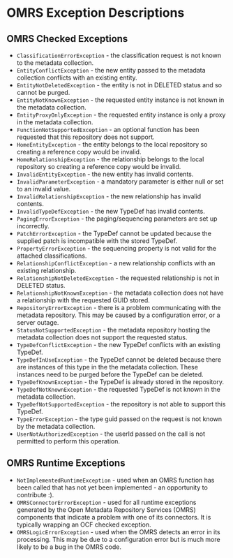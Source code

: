<!-- SPDX-License-Identifier: Apache-2.0 -->

# OMRS Exception Descriptions

## OMRS Checked Exceptions

* `ClassificationErrorException` - the classification request is not known to the metadata collection.
* `EntityConflictException` - the new entity passed to the metadata collection conflicts with an existing entity.
* `EntityNotDeletedException` - the entity is not in DELETED status and so cannot be purged.
* `EntityNotKnownException` - the requested entity instance is not known in the metadata collection.
* `EntityProxyOnlyException` - the requested entity instance is only a proxy in the metadata collection.
* `FunctionNotSupportedException` - an optional function has been requested that this repository does not support.
* `HomeEntityException` - the entity belongs to the local repository so creating a reference copy would be invalid.
* `HomeRelationshipException` - the relationship belongs to the local repository so creating a reference copy would be invalid.
* `InvalidEntityException` - the new entity has invalid contents.
* `InvalidParameterException` - a mandatory parameter is either null or set to an invalid value.
* `InvalidRelationshipException` - the new relationship has invalid contents.
* `InvalidTypeDefException` - the new TypeDef has invalid contents.
* `PagingErrorException` - the paging/sequencing parameters are set up incorrectly.
* `PatchErrorException` - the TypeDef cannot be updated because the supplied patch is incompatible with the stored TypeDef.
* `PropertyErrorException` - the sequencing property is not valid for the attached classifications.
* `RelationshipConflictException` - a new relationship conflicts with an existing relationship.
* `RelationshipNotDeletedException` - the requested relationship is not in DELETED status.
* `RelationshipNotKnownException` - the metadata collection does not have a relationship with the requested GUID stored.
* `RepositoryErrorException` - there is a problem communicating with the metadata repository.
This may be caused by a configuration error, or a server outage.
* `StatusNotSupportedException` - the metadata repository hosting the metadata collection does not support the requested status.
* `TypeDefConflictException` - the new TypeDef conflicts with an existing TypeDef.
* `TypeDefInUseException` - the TypeDef cannot be deleted because there are instances of this type in the
the metadata collection.  These instances need to be purged before the TypeDef can be deleted.
* `TypeDefKnownException` - the TypeDef is already stored in the repository.
* `TypeDefNotKnownException` - the requested TypeDef is not known in the metadata collection.
* `TypeDefNotSupportedException` - the repository is not able to support this TypeDef.
* `TypeErrorException` - the type guid passed on the request is not known by the metadata collection.  
* `UserNotAuthorizedException` - the userId passed on the call is not permitted to perform this operation.

## OMRS Runtime Exceptions

* `NotImplementedRuntimeException` - used when an OMRS function has been called that has not yet
been implemented - an opportunity to contribute :).
* `OMRSConnectorErrorException` - used for all runtime exceptions generated by the
Open Metadata Repository Services (OMRS)
components that indicate a problem with one of its connectors.
It is typically wrapping an OCF checked exception.
* `OMRSLogicErrorException` - used when the OMRS detects an error in its processing.
This may be due to a configuration error but is much more likely to be a bug in the
OMRS code.
